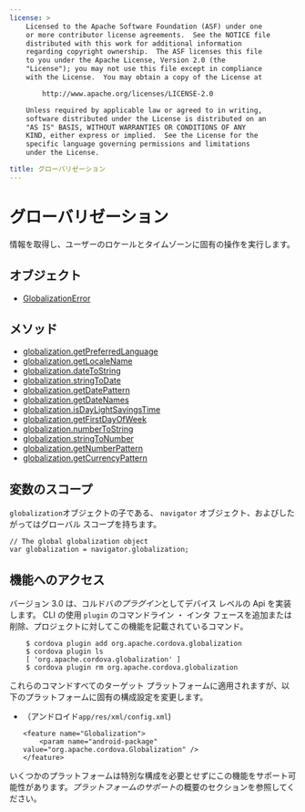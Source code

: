 ```yaml
---
license: >
    Licensed to the Apache Software Foundation (ASF) under one
    or more contributor license agreements.  See the NOTICE file
    distributed with this work for additional information
    regarding copyright ownership.  The ASF licenses this file
    to you under the Apache License, Version 2.0 (the
    "License"); you may not use this file except in compliance
    with the License.  You may obtain a copy of the License at

        http://www.apache.org/licenses/LICENSE-2.0

    Unless required by applicable law or agreed to in writing,
    software distributed under the License is distributed on an
    "AS IS" BASIS, WITHOUT WARRANTIES OR CONDITIONS OF ANY
    KIND, either express or implied.  See the License for the
    specific language governing permissions and limitations
    under the License.

title: グローバリゼーション
---
```


# グローバリゼーション

情報を取得し、ユーザーのロケールとタイムゾーンに固有の操作を実行します。

## オブジェクト

*   [GlobalizationError](GlobalizationError/globalizationerror.html)

## メソッド

*   [globalization.getPreferredLanguage](globalization.getPreferredLanguage.html)
*   [globalization.getLocaleName](globalization.getLocaleName.html)
*   [globalization.dateToString](globalization.dateToString.html)
*   [globalization.stringToDate](globalization.stringToDate.html)
*   [globalization.getDatePattern](globalization.getDatePattern.html)
*   [globalization.getDateNames](globalization.getDateNames.html)
*   [globalization.isDayLightSavingsTime](globalization.isDayLightSavingsTime.html)
*   [globalization.getFirstDayOfWeek](globalization.getFirstDayOfWeek.html)
*   [globalization.numberToString](globalization.numberToString.html)
*   [globalization.stringToNumber](globalization.stringToNumber.html)
*   [globalization.getNumberPattern](globalization.getNumberPattern.html)
*   [globalization.getCurrencyPattern](globalization.getCurrencyPattern.html)

## 変数のスコープ

`globalization`オブジェクトの子である、 `navigator` オブジェクト、およびしたがってはグローバル スコープを持ちます。

    // The global globalization object
    var globalization = navigator.globalization;
    

## 機能へのアクセス

バージョン 3.0 は、コルドバ*のプラグイン*としてデバイス レベルの Api を実装します。 CLI の使用 `plugin` のコマンドライン ・ インタ フェースを追加または削除、プロジェクトに対してこの機能を記載されているコマンド。

        $ cordova plugin add org.apache.cordova.globalization
        $ cordova plugin ls
        [ 'org.apache.cordova.globalization' ]
        $ cordova plugin rm org.apache.cordova.globalization
    

これらのコマンドすべてのターゲット プラットフォームに適用されますが、以下のプラットフォームに固有の構成設定を変更します。

*   （アンドロイド`app/res/xml/config.xml`)
    
        <feature name="Globalization">
            <param name="android-package" value="org.apache.cordova.Globalization" />
        </feature>
        

いくつかのプラットフォームは特別な構成を必要とせずにこの機能をサポート可能性があります。*プラットフォームのサポート*の概要のセクションを参照してください。
